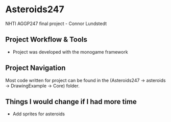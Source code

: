 # Asteroids247
NHTI AGGP247 final project - Connor Lundstedt


## Project Workflow & Tools
- Project was developed with the monogame framework


## Project Navigation
Most code written for project can be found in the (Asteroids247 -> asteroids -> DrawingExample -> Core) folder.


## Things I would change if I had more time
- Add sprites for asteroids


